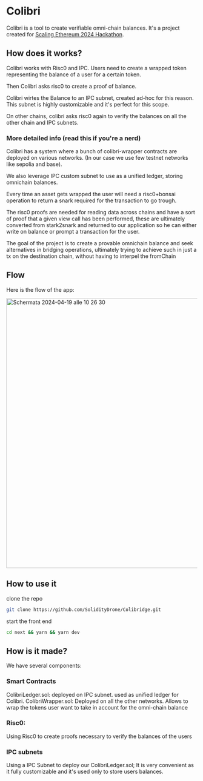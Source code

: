 # Colibri

Colibri is a tool to create verifiable omni-chain balances. It's a project created for [Scaling Ethereum 2024 Hackathon](https://ethglobal.com/events/scaling2024).

## How does it works?
Colibri works with Risc0 and IPC.
Users need to create a wrapped token representing the balance of a user for a certain token.

Then Colibri asks risc0 to create a proof of balance.

Colibri wirtes the Balance to an IPC subnet, created ad-hoc for this reason. This subnet is highly customizable and it's perfect for this scope.

On other chains, colibri asks risc0 again to verify the balances on all the other chain and IPC subnets.

### More detailed info (read this if you're a nerd)
Colibri has a system where a bunch of colibri-wrapper contracts are deployed on various networks. (In our case we use few testnet networks like sepolia and base).

We also leverage IPC custom subnet to use as a unified ledger, storing omnichain balances. 

Every time an asset gets wrapped the user will need a risc0+bonsai operation to return a snark required for the transaction to go trough. 

The risc0 proofs are needed for reading data across chains and have a sort of proof that a given view call has been performed, these are ultimately converted from stark2snark and returned to our application so he can either write on balance or prompt a transaction for the user.

The goal of the project is to create a provable omnichain balance and seek alternatives in bridging operations, ultimately trying to achieve such in just a tx on the destination chain, without having to interpel the fromChain


## Flow
Here is the flow of the app:

<img width="713" alt="Schermata 2024-04-19 alle 10 26 30" src="https://github.com/SolidityDrone/Colibridge/assets/46995085/4a39e4a2-0d33-4821-8eef-6543dd995d60">


## How to use it

clone the repo
```bash
git clone https://github.com/SolidityDrone/Colibridge.git
```

start the front end
```bash
cd next && yarn && yarn dev
```

## How is it made?
We have several components:

### Smart Contracts
ColibriLedger.sol: deployed on IPC subnet. used as unified ledger for Colibri.
ColibriWrapper.sol: Deployed on all the other networks. Allows to wrap the tokens user want to take in account for the omni-chain balance

### Risc0:
Using Risc0 to create proofs necessary to verify the balances of the users

### IPC subnets
Using a IPC Subnet to deploy our ColibriLedger.sol; It is very convenient as it fully customizable and it's used only to store users balances.


